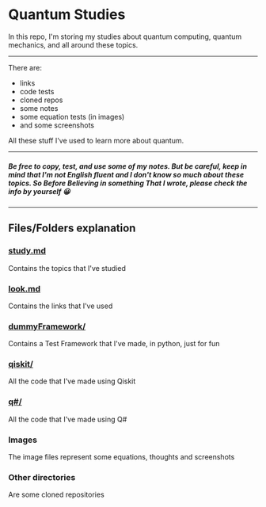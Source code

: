 # Quantum Studies

In this repo, I'm storing my studies about quantum computing, quantum mechanics, and all around these topics.

---

There are:

* links
* code tests
* cloned repos
* some notes
* some equation tests (in images)
* and some screenshots

All these stuff I've used to learn more about quantum.

--- 

##### *Be free to copy, test, and use some of my notes. But be careful, keep in mind that I'm not English fluent and I don't know so much about these topics. So Before Believing in something That I wrote, please check the info by yourself 😀*

---

## Files/Folders explanation

### [study.md](./study.md)
Contains the topics that I've studied

### [look.md](./look.md)
Contains the links that I've used

### [dummyFramework/](./dummyFramework/)
Contains a Test Framework that I've made, in python, just for fun

### [qiskit/](./qiskit/)
All the code that I've made using Qiskit

### [q#/](./q#/)
All the code that I've made using Q#

### Images
The image files represent some equations, thoughts and screenshots

### Other directories
Are some cloned repositories

